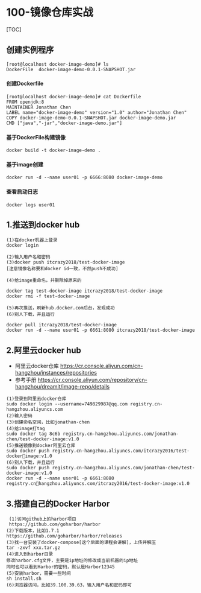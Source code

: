# 100-镜像仓库实战

[TOC]

## 创建实例程序

```shell
[root@localhost docker-image-demo]# ls
DockerFile  docker-image-demo-0.0.1-SNAPSHOT.jar
```

#### 创建Dockerfile

```
[root@localhost docker-image-demo]# cat Dockerfile 
FROM openjdk:8
MAINTAINER Jonathan Chen
LABEL name="docker-image-demo" version="1.0" author="Jonathan Chen"
COPY docker-image-demo-0.0.1-SNAPSHOT.jar docker-image-demo.jar
CMD ["java","-jar","docker-image-demo.jar"]
```

#### 基于DockerFile构建镜像

```shell
docker build -t docker-image-demo .
```

#### 基于image创建

```
docker run -d --name user01 -p 6666:8080 docker-image-demo
```

#### 查看启动日志

```
docker logs user01
```

## 1.推送到docker hub

```
(1)在docker机器上登录
docker login

(2)输入用户名和密码
(3)docker push itcrazy2018/test-docker-image
[注意镜像名称要和docker id一致，不然push不成功]

(4)给image重命名，并删除掉原来的

docker tag test-docker-image itcrazy2018/test-docker-image
docker rmi -f test-docker-image

(5)再次推送，刷新hub.docker.com后台，发现成功
(6)别人下载，并且运行

docker pull itcrazy2018/test-docker-image
docker run -d --name user01 -p 6661:8080 itcrazy2018/test-docker-image
```

## 2.阿里云docker hub

- 阿里云docker仓库 https://cr.console.aliyun.com/cn-hangzhou/instances/repositories 
- 参考手册 https://cr.console.aliyun.com/repository/cn-hangzhou/dreamit/image-repo/details

```
(1)登录到阿里云docker仓库
sudo docker login --username=749829987@qq.com registry.cn-hangzhou.aliyuncs.com
(2)输入密码
(3)创建命名空间，比如jonathan-chen
(4)给image打tag
sudo docker tag 8c6b registry.cn-hangzhou.aliyuncs.com/jonathan-chen/test-docker-image:v1.0
(5)推送镜像到docker阿里云仓库
sudo docker push registry.cn-hangzhou.aliyuncs.com/itcrazy2016/test-dockerimage:v1.0
(6)别人下载，并且运行
sudo docker push registry.cn-hangzhou.aliyuncs.com/jonathan-chen/test-docker-image:v1.0
docker run -d --name user01 -p 6661:8080 registry.cnhangzhou.aliyuncs.com/itcrazy2016/test-docker-image:v1.0
```

## 3.搭建自己的Docker Harbor 

```
 (1)访问github上的harbor项目
 https://github.com/goharbor/harbor
(2)下载版本，比如1.7.1
https://github.com/goharbor/harbor/releases
(3)找一台安装了docker-compose[这个后面的课程会讲解]，上传并解压
tar -zxvf xxx.tar.gz
(4)进入到harbor目录
修改harbor.cfg文件，主要是ip地址的修改成当前机器的ip地址
同时也可以看到Harbor的密码，默认是Harbor12345
(5)安装harbor，需要一些时间
sh install.sh
(6)浏览器访问，比如39.100.39.63，输入用户名和密码即可
```



